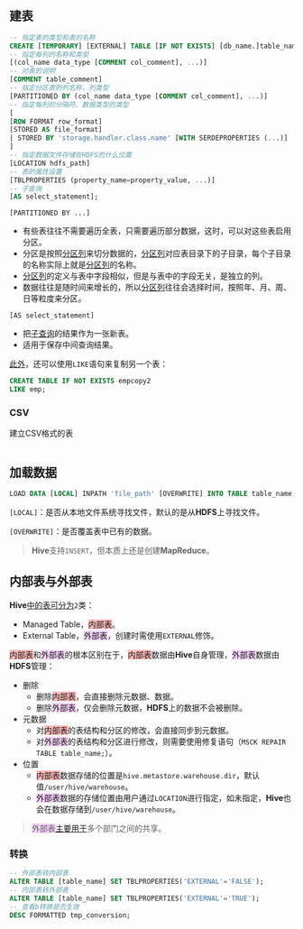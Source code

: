 ## 建表

```sql
-- 指定表的类型和表的名称
CREATE [TEMPORARY] [EXTERNAL] TABLE [IF NOT EXISTS] [db_name.]table_name 
-- 指定每列的名称和类型
[(col_name data_type [COMMENT col_comment], ...)]
-- 对表的说明
[COMMENT table_comment]
-- 指定分区表的列名称，列类型
[PARTITIONED BY (col_name data_type [COMMENT col_comment], ...)]
-- 指定每列的分隔符、数据类型的类型
[
[ROW FORMAT row_format] 
[STORED AS file_format]
| STORED BY 'storage.handler.class.name' [WITH SERDEPROPERTIES (...)] 
]
-- 指定数据文件存储在HDFS的什么位置
[LOCATION hdfs_path]
-- 表的属性设置
[TBLPROPERTIES (property_name=property_value, ...)] 
-- 子查询
[AS select_statement];
```

`[PARTITIONED BY ...]`

- 有些表往往不需要遍历全表，只需要遍历部分数据，这时，可以对这些表启用分区。
- 分区是按照<u>分区列</u>来切分数据的，<u>分区列</u>对应表目录下的子目录，每个子目录的名称实际上就是<u>分区列</u>的名称。
- <u>分区列</u>的定义与表中字段相似，但是与表中的字段无关，是独立的列。
- 数据往往是随时间来增长的，所以<u>分区列</u>往往会选择时间，按照年、月、周、日等粒度来分区。

`[AS select_statement]`

- 把<u>子查询</u>的结果作为一张新表。
- 适用于保存中间查询结果。

[此外](https://blog.csdn.net/helloxiaozhe/article/details/78443264)，还可以使用`LIKE`语句来复制另一个表：

```sql
CREATE TABLE IF NOT EXISTS empcopy2
LIKE emp;
```

### CSV

建立CSV格式的表

```

```



## 加载数据

```sql
LOAD DATA [LOCAL] INPATH 'file_path' [OVERWRITE] INTO TABLE table_name [PARTITION(partcol=val1,partcol2=val2...)]
```

`[LOCAL]`：是否从本地文件系统寻找文件，默认的是从**HDFS**上寻找文件。

`[OVERWRITE]`：是否覆盖表中已有的数据。

> **Hive**支持`INSERT`，但本质上还是创建**MapReduce**。



## 内部表与外部表

**Hive**[中的表可分为](https://blog.csdn.net/qq_36743482/article/details/78393678)`2`类：

- Managed Table，<span style=background:#ffb8b8>内部表</span>。
- External Table，<span style=background:#f8d2ff>外部表</span>，创建时需使用`EXTERNAL`修饰。

<span style=background:#ffb8b8>内部表</span>和<span style=background:#f8d2ff>外部表</span>的根本区别在于，<span style=background:#ffb8b8>内部表</span>数据由**Hive**自身管理，<span style=background:#f8d2ff>外部表</span>数据由**HDFS**管理：

- 删除
  - 删除<span style=background:#ffb8b8>内部表</span>，会直接删除元数据、数据。
  - 删除<span style=background:#f8d2ff>外部表</span>，仅会删除元数据，**HDFS**上的数据不会被删除。
- 元数据
  - 对<span style=background:#ffb8b8>内部表</span>的表结构和分区的修改，会直接同步到元数据。
  - 对<span style=background:#f8d2ff>外部表</span>的表结构和分区进行修改，则需要使用修复语句（`MSCK REPAIR TABLE table_name;`）。
- 位置
  - <span style=background:#ffb8b8>内部表</span>数据存储的位置是`hive.metastore.warehouse.dir`，默认值`/user/hive/warehouse`。
  - <span style=background:#f8d2ff>外部表</span>数据的存储位置由用户通过`LOCATION`进行指定，如未指定，**Hive**也会在数据存储到`/user/hive/warehouse`。

> <span style=background:#f8d2ff>外部表</span>[主要用于](http://www.jianshu.com/p/265456b606dc)多个部门之间的共享。

### 转换

```sql
-- 外部表转内部表
ALTER TABLE [table_name] SET TBLPROPERTIES('EXTERNAL'='FALSE');
-- 内部表转外部表
ALTER TABLE [table_name] SET TBLPROPERTIES('EXTERNAL'='TRUE');
-- 查看b转换是否生效
DESC FORMATTED tmp_conversion;
```

